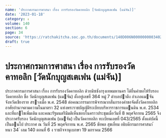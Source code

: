 ```yaml
---
name: 'ประกาศกรมการศาสนา เรื่อง การรับรองวัดคาทอลิก [วัดนักบุญสเตเฟน (แม่จัน)]'
date: '2023-01-18'
category: ง
volume: 140
section: 6
page: 34
source: 'https://ratchakitcha.soc.go.th/documents/140D006N0000000003402.pdf'
draft: true
---
```


# ประกาศกรมการศาสนา เรื่อง การรับรองวัดคาทอลิก [วัดนักบุญสเตเฟน (แม่จัน)]

ประกาศกรมการศาสนา เรื่อง การรับรองวัดคาทอลิก ด้วยมิซซังกรุงเทพมหานคร ได้ยื่นคําขอให้รับรองวัดคาทอลิก ชื่อ วัดนักบุญสเตเฟน (แมจัน) ตั้งอยู่เลขที่ 364 หมู่ 7 ตําบลปาตึง อําเภอแมจัน จังหวัดเชียงราย สรางเมื่อ พ.ศ. 2548 ต่อคณะกรรมการพิจารณากลั่นกรองคําขอจัดตั้งวัดคาทอลิก อาศัยอํานาจตามความในมาตรา 32 แห่งพระราชบัญญัติระเบียบบริหารราชการแผนดิน พ.ศ. 2534 และที่แกไขเพิ่มเติม และคณะรัฐมนตรีมีมติเห็นชอบในคราวประชุมเมื่อวันที่ 8 พฤศจิกายน 2565 จึงประกาศรับรอง วัดนักบุญสเตเฟน (แมจัน) เป็นวัดคาทอลิก ทะเบียนเลขที่ 043/2565 ตั้งแต่บัดนี้เป็นตนไป ประกาศ ณ วันที่ 25 พฤศจิกายน พ.ศ. 2565 ชัยพล สุขเอี่ยม อธิบดีกรมการศาสนา ้ หนา 34 ่ เลม 140 ตอนที่ 6 ง ราชกิจจานุเบกษา 19 มกราคม 2566
